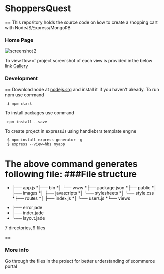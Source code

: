 # ShoppersQuest
==
This repository holds the source code on how to create a shopping cart with NodeJS/Express/MongoDB

### Home Page
![screenshot 2](https://cloud.githubusercontent.com/assets/23045744/22209687/6fba1968-e1ad-11e6-9587-0a82fc12d437.png)

To view flow of project screenshot of each view is provided in the below link
[Gallery](https://github.com/shruthi-panjala/ShoppersQuest/issues/1)

### Development
==
Download node at [nodejs.org](https://nodejs.org/en/) and install it, if you haven't already.
To run npm use command

     $ npm start

To install packages use command

     npm install --save

To create project in expressJs using handlebars template engine

     $ npm install express-generator -g
     $ express --view=hbs myapp

The above command generates following file:
###File structure
==

 - ├── app.js
 *├── bin
  *│   └── www
 *├── package.json
 *├── public
 *│   ├── images
 *│   ├── javascripts
 *│   └── stylesheets
 *│       └── style.css
 *├── routes
 *│   ├── index.js
 *│   └── users.js
 *└── views
  *   ├── error.jade
   * ├── index.jade
   * └── layout.jade

7 directories, 9 files

==
### More info
Go through the files in the project for better understanding of ecommerce portal
